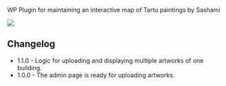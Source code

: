 WP Plugin for maintaining an interactive map of Tartu paintings by Sashami

![](https://www.kulka.ee/assets/logo-blue.svg)


## Changelog

- 1.1.0 - Logic for uploading and displaying multiple artworks of one building.
- 1.0.0 - The admin page is ready for uploading artworks.